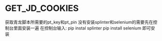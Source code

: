 # GET_JD_COOKIES
获取青龙脚本所需要的pt_key和pt_pin
没有安装splinter和selenium的需要先在控制台里面安装一遍
在控制台输入:
pip instal splinter 
pip install selenium
即可安装
